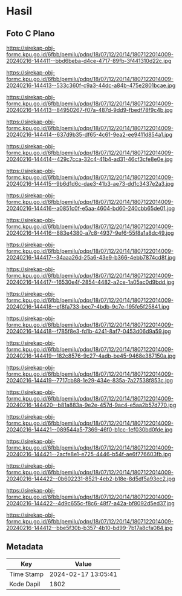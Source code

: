 # Hasil

## Foto C Plano

https://sirekap-obj-formc.kpu.go.id/6fbb/pemilu/pdpr/18/07/12/20/14/1807122014009-20240216-144411--bbd6beba-d4ce-4717-89fb-3f441310d22c.jpg

https://sirekap-obj-formc.kpu.go.id/6fbb/pemilu/pdpr/18/07/12/20/14/1807122014009-20240216-144413--533c360f-c9a3-44dc-a84b-475e2801bcae.jpg

https://sirekap-obj-formc.kpu.go.id/6fbb/pemilu/pdpr/18/07/12/20/14/1807122014009-20240216-144413--84950267-f07a-487d-9dd9-fbedf78f9c4b.jpg

https://sirekap-obj-formc.kpu.go.id/6fbb/pemilu/pdpr/18/07/12/20/14/1807122014009-20240216-144414--637d9b35-df65-4c61-9ea2-ee9411d854a1.jpg

https://sirekap-obj-formc.kpu.go.id/6fbb/pemilu/pdpr/18/07/12/20/14/1807122014009-20240216-144414--429c7cca-32c4-41b4-ad31-46cf3cfe8e0e.jpg

https://sirekap-obj-formc.kpu.go.id/6fbb/pemilu/pdpr/18/07/12/20/14/1807122014009-20240216-144415--9b6d1d6c-dae3-41b3-ae73-dd1c3437e2a3.jpg

https://sirekap-obj-formc.kpu.go.id/6fbb/pemilu/pdpr/18/07/12/20/14/1807122014009-20240216-144416--a0851c0f-e5aa-4604-bd60-240cbb65de01.jpg

https://sirekap-obj-formc.kpu.go.id/6fbb/pemilu/pdpr/18/07/12/20/14/1807122014009-20240216-144416--883e4380-a7c8-4937-9ef6-55f8a1a8dc49.jpg

https://sirekap-obj-formc.kpu.go.id/6fbb/pemilu/pdpr/18/07/12/20/14/1807122014009-20240216-144417--34aaa26d-25a6-43e9-b366-4ebb7874cd8f.jpg

https://sirekap-obj-formc.kpu.go.id/6fbb/pemilu/pdpr/18/07/12/20/14/1807122014009-20240216-144417--16530e4f-2854-4482-a2ce-1a05ac0d9bdd.jpg

https://sirekap-obj-formc.kpu.go.id/6fbb/pemilu/pdpr/18/07/12/20/14/1807122014009-20240216-144418--ef8fa733-bec7-4bdb-9c7e-195fe5f25841.jpg

https://sirekap-obj-formc.kpu.go.id/6fbb/pemilu/pdpr/18/07/12/20/14/1807122014009-20240216-144418--f785f8e3-fd1b-4241-8af7-0453d06d9a59.jpg

https://sirekap-obj-formc.kpu.go.id/6fbb/pemilu/pdpr/18/07/12/20/14/1807122014009-20240216-144419--182c8576-9c27-4adb-be45-9468e387150a.jpg

https://sirekap-obj-formc.kpu.go.id/6fbb/pemilu/pdpr/18/07/12/20/14/1807122014009-20240216-144419--7717cb88-1e29-434e-835a-7a27538f853c.jpg

https://sirekap-obj-formc.kpu.go.id/6fbb/pemilu/pdpr/18/07/12/20/14/1807122014009-20240216-144420--b81a883a-9e2e-457d-9ac4-e5aa2b57d770.jpg

https://sirekap-obj-formc.kpu.go.id/6fbb/pemilu/pdpr/18/07/12/20/14/1807122014009-20240216-144421--089544a5-7369-46f0-b1cc-1ef030bd0fde.jpg

https://sirekap-obj-formc.kpu.go.id/6fbb/pemilu/pdpr/18/07/12/20/14/1807122014009-20240216-144421--2acfe8e1-e725-4446-b54f-ae6f776603fb.jpg

https://sirekap-obj-formc.kpu.go.id/6fbb/pemilu/pdpr/18/07/12/20/14/1807122014009-20240216-144422--0b602231-8521-4eb2-b18e-8d5df5a93ec2.jpg

https://sirekap-obj-formc.kpu.go.id/6fbb/pemilu/pdpr/18/07/12/20/14/1807122014009-20240216-144422--4d9c655c-f8c6-48f7-a42a-bf8092d5ed37.jpg

https://sirekap-obj-formc.kpu.go.id/6fbb/pemilu/pdpr/18/07/12/20/14/1807122014009-20240216-144412--bbe5f30b-b357-4b10-bd99-7b17a8cfa084.jpg


## Metadata

| Key        | Value               |
| ---------- | ------------------- |
| Time Stamp | 2024-02-17 13:05:41 |
| Kode Dapil | 1802                |



